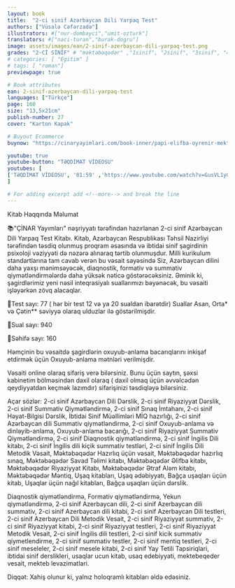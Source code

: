 ```yaml
---
layout: book
title:  "2-ci sinif Azərbaycan Dili Yarpaq Test"
authors: ["Vüsalə Cəfərzadə"]
illustrators: #["nur-dombayci","umit-ozturk"]
translators: #["naci-turan","burak-dogru"]
image: assets/images/ean/2-sinif-azerbaycan-dili-yarpaq-test.png
grades: "2-Cİ SİNİF" # "məktəbəqədər" ,"1sinif", "2sinif", "3sinif", "4sinif", "5sinif"
# categories: [ "Egitim" ]
# tags: [ "roman"]
previewpage: true

# Book attributes
ean: 2-sinif-azerbaycan-dili-yarpaq-test
languages: ["Türkçe"]
page: 160
size: "13,5x21cm"
publish-number: 27
cover: "Karton Kapak"

# Buyout Ecommerce
buynow: "https://cinaryayimlari.com/book-inner/papi-elifba-oyrenir-mektebeqeder-hazirliq-kitabi-20"

youtube: true
youtube-button: "TƏQDİMAT VİDEOSU"  
youtubes: [ 
['TƏQDİMAT VİDEOSU', '01:59' ,'https://www.youtube.com/watch?v=GusVL1yG-CA']
]

# For adding excerpt add <!--more--> and break the line
---
```

Kitab Haqqında Məlumat

📚"ÇİNAR Yayımları" nəşriyyatı tərəfindən hazırlanan 2-ci sinif Azərbaycan Dili Yarpaq Test Kitabı. Kitab, Azərbaycan Respublikası Təhsil Nazirliyi tərəfindən təsdiq olunmuş proqram əsasında və ibtidai sinif şagirdinin psixoloji vəziyyəti də nəzərə alınaraq tərtib olunmuşdur. Milli kurikulum standartlarına tam cavab verən bu vəsait sayəsində Siz, Azərbaycan dilini daha yaxşı mənimsəyəcək, diaqnostik, formativ və summativ qiymətləndirmələrdə daha yüksək nəticə göstərəcəksiniz. Əminik ki, şagirdlərimiz yeni nəsil inteqrasiyalı suallarımızı bəyənəcək, bu vəsaiti işləyərkən zövq alacaqlar.

🔺Test sayı: 77 ( hər bir test 12 və ya 20 sualdan ibarətdir)
Suallar Asan, Orta* və Çətin** səviyyə olaraq ulduzlar ilə göstərilmişdir.

🔺Sual sayı: 940

🔺Səhifə sayı: 160

Həmçinin bu vəsaitdə şagirdlərin oxuyub-anlama bacarıqlarını inkişaf etdirmək üçün Oxuyub-anlama mətnləri verilmişdir.

Vəsaiti online olaraq sifariş verə bilərsiniz. Bunu üçün saytın, şəxsi kabinetim bölməsindən daxil olaraq ( daxil olmaq üçün əvvəlcədən qeydiyyatdan keçmək lazımdır) sifarişinizi təsdiqləyə bilərsiniz.

Açar sözlər: 2-ci sinif Azərbaycan Dili Dərslik, 2-ci sinif Riyaziyyat Dərslik, 2-ci sinif Summativ Qiymətləndirmə, 2-ci sinif Sınaq İmtahanı, 2-ci sinif Həyat-Bilgisi Dərslik, İbtidai Sinif Müəllimləri MİQ hazırlığı, 2-ci sinif Azərbaycan dili Summativ qiymətləndirmə, 2-ci sinif Oxuyub-anlama və dinləyib-anlama, Oxuyub-anlama bacarığı, 2-ci sinif Riyaziyyat Summativ Qiymətləndirmə, 2-ci sinif Diaqnostik qiymətləndirmə, 2-ci sinif İngilis Dili kitabı, 2-ci sinif İngilis dili kiçik summativ testləri, 2-ci sinif İngilis Dili Metodik Vəsait, Məktəbəqədər Hazırlıq üçün vəsait, Məktəbəqədər hazırlıq sınaq, Məktəbəqədər Savad Təlimi kitabı, Məktəbəqədər Əlifba kitabı, Məktəbəqədər Riyaziyyat Kitabı, Məktəbəqədər Ətraf Aləm kitabı, Məktəbəqədər Məntiq, Uşaq kitabları, Uşaq ədəbiyyatı, Bağça uşaqları üçün kitab, Uşaqlar üçün nağıl kitabları, Bağça uşaqları üçün dərslik.

Diaqnostik qiymətləndirmə, Formativ qiymətləndirmə, Yekun qiymətləndirmə, 2-ci sinif Azerbaycan dili, 2-ci sinif Azerbaycan dili summativ, 2-ci sinif Azerbaycan dili kitabi, 2-ci sinif Azerbaycan Dili testleri, 2-ci sinif Azerbaycan Dili Metodik Vesait, 2-ci sinif Riyaziyyat summativ, 2-ci sinif Riyaziyyat kitabi, 2-ci sinif Riyaziyyat testleri, 2-ci sinif Riyaziyyat Metodik Vesait, 2-ci sinif İngilis dili testleri, 2-ci sinif kicik summativ qiymetlendirme, 2-ci sinif summativ testler, 2-ci sinif mentiq testleri, 2-ci sinif meseleler, 2-ci sinif mesele kitabi, 2-ci sinif Yay Tetili Tapsiriqlari, ibtidai sinif derslikleri, usaqlar ucun kitab, usaq edebiyyati, mektebeqeder vesait, mekteb levazimatlari.

Diqqət: Xahiş olunur ki, yalnız holoqramlı kitabları əldə edəsiniz.
<!--more--> 
